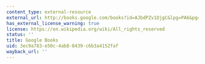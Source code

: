 ```yaml
---
content_type: external-resource
external_url: http://books.google.com/books?id=AJbdPZv1DjgC&lpg=PA6&pg=PA55#v=onepage&q&f=false
has_external_license_warning: true
license: https://en.wikipedia.org/wiki/All_rights_reserved
status: ''
title: Google Books
uid: 3ec9a783-e50c-4ab8-8439-c6b3a4152faf
wayback_url: ''
---
```

